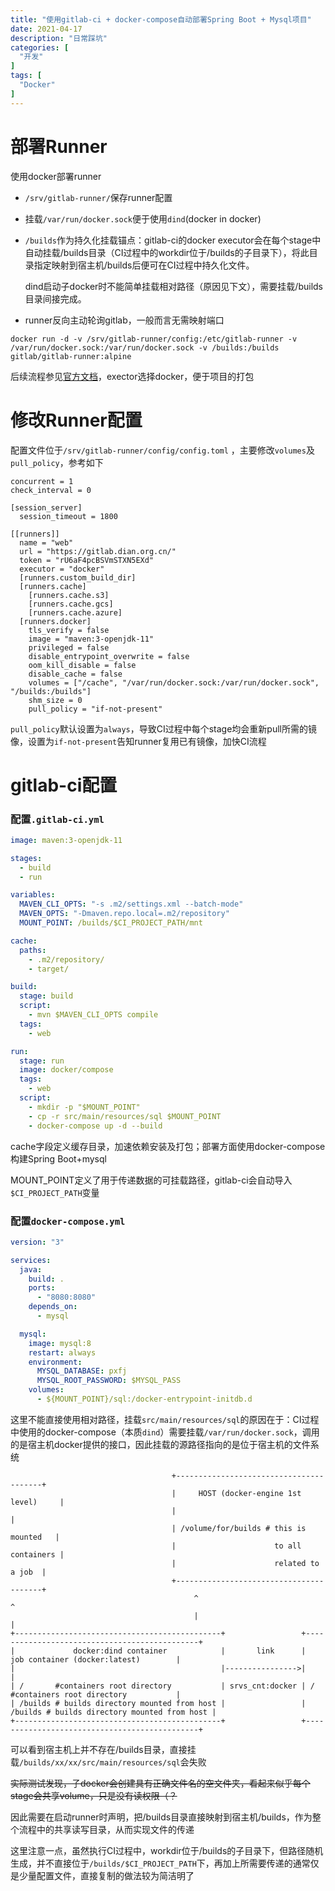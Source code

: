 ```yaml
---
title: "使用gitlab-ci + docker-compose自动部署Spring Boot + Mysql项目"
date: 2021-04-17
description: "日常踩坑"
categories: [
  "开发"
]
tags: [
  "Docker"
]
---
```


# 部署Runner

使用docker部署runner

- `/srv/gitlab-runner/`保存runner配置

- 挂载`/var/run/docker.sock`便于使用`dind`(docker in docker)

- `/builds`作为持久化挂载锚点：gitlab-ci的docker executor会在每个stage中自动挂载/builds目录（CI过程中的workdir位于/builds的子目录下），将此目录指定映射到宿主机/builds后便可在CI过程中持久化文件。

  dind启动子docker时不能简单挂载相对路径（原因见下文），需要挂载/builds目录间接完成。

- runner反向主动轮询gitlab，一般而言无需映射端口

```shell
docker run -d -v /srv/gitlab-runner/config:/etc/gitlab-runner -v /var/run/docker.sock:/var/run/docker.sock -v /builds:/builds gitlab/gitlab-runner:alpine
```

后续流程参见[官方文档](https://docs.gitlab.com/ee/ci/docker/using_docker_images.html)，exector选择docker，便于项目的打包

# 修改Runner配置

配置文件位于`/srv/gitlab-runner/config/config.toml` ，主要修改`volumes`及`pull_policy`，参考如下

```
concurrent = 1
check_interval = 0

[session_server]
  session_timeout = 1800

[[runners]]
  name = "web"
  url = "https://gitlab.dian.org.cn/"
  token = "rU6aF4pcBSVmSTXN5EXd"
  executor = "docker"
  [runners.custom_build_dir]
  [runners.cache]
    [runners.cache.s3]
    [runners.cache.gcs]
    [runners.cache.azure]
  [runners.docker]
    tls_verify = false
    image = "maven:3-openjdk-11"
    privileged = false
    disable_entrypoint_overwrite = false
    oom_kill_disable = false
    disable_cache = false
    volumes = ["/cache", "/var/run/docker.sock:/var/run/docker.sock", "/builds:/builds"]
    shm_size = 0
    pull_policy = "if-not-present"
```

`pull_policy`默认设置为`always`，导致CI过程中每个stage均会重新pull所需的镜像，设置为`if-not-present`告知runner复用已有镜像，加快CI流程

# gitlab-ci配置

### 配置`.gitlab-ci.yml`

```yml
image: maven:3-openjdk-11

stages:
  - build
  - run

variables:
  MAVEN_CLI_OPTS: "-s .m2/settings.xml --batch-mode"
  MAVEN_OPTS: "-Dmaven.repo.local=.m2/repository"
  MOUNT_POINT: /builds/$CI_PROJECT_PATH/mnt

cache:
  paths:
    - .m2/repository/
    - target/

build:
  stage: build
  script:
    - mvn $MAVEN_CLI_OPTS compile
  tags:
    - web

run:
  stage: run
  image: docker/compose
  tags:
    - web
  script:
    - mkdir -p "$MOUNT_POINT"
    - cp -r src/main/resources/sql $MOUNT_POINT
    - docker-compose up -d --build
```

cache字段定义缓存目录，加速依赖安装及打包；部署方面使用docker-compose构建Spring Boot+mysql

MOUNT_POINT定义了用于传递数据的可挂载路径，gitlab-ci会自动导入`$CI_PROJECT_PATH`变量

### 配置`docker-compose.yml`

```yml
version: "3"

services:
  java:
    build: .
    ports:
      - "8080:8080"
    depends_on:
      - mysql

  mysql:
    image: mysql:8
    restart: always
    environment:
      MYSQL_DATABASE: pxfj
      MYSQL_ROOT_PASSWORD: $MYSQL_PASS
    volumes:
      - ${MOUNT_POINT}/sql:/docker-entrypoint-initdb.d
```

这里不能直接使用相对路径，挂载`src/main/resources/sql`的原因在于：CI过程中使用的docker-compose（本质`dind`）需要挂载`/var/run/docker.sock`，调用的是宿主机docker提供的接口，因此挂载的源路径指向的是位于宿主机的文件系统

```
                                    +----------------------------------------+
                                    |     HOST (docker-engine 1st level)     |
                                    |                                        |
                                    | /volume/for/builds # this is mounted   |
                                    |                      to all containers |
                                    |                      related to a job  |
                                    +----------------------------------------+
                                         ^                             ^
                                         |                             |
+----------------------------------------------+                 +----------------------------------------------+
|             docker:dind container            |       link      |         job container (docker:latest)        |
|                                              |---------------->|                                              |
| /       #containers root directory           | srvs_cnt:docker | /       #containers root directory           |
| /builds # builds directory mounted from host |                 | /builds # builds directory mounted from host |
+----------------------------------------------+                 +----------------------------------------------+
```

可以看到宿主机上并不存在/builds目录，直接挂载`/builds/xx/xx/src/main/resources/sql`会失败

~~实际测试发现，子docker会创建具有正确文件名的空文件夹，看起来似乎每个stage会共享volume，只是没有读权限（？~~

因此需要在启动runner时声明，把/builds目录直接映射到宿主机/builds，作为整个流程中的共享读写目录，从而实现文件的传递

这里注意一点，虽然执行CI过程中，workdir位于/builds的子目录下，但路径随机生成，并不直接位于`/builds/$CI_PROJECT_PATH`下，再加上所需要传递的通常仅是少量配置文件，直接复制的做法较为简洁明了

